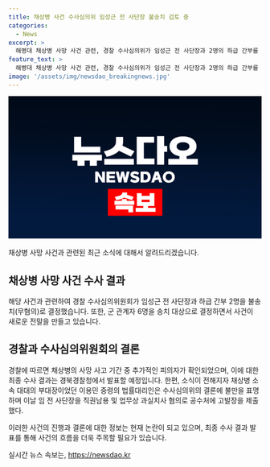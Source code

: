 ```yaml
---
title: 채상병 사건 수사심의위 임성근 전 사단장 불송치 검토 중
categories:
  - News
excerpt: >
  해병대 채상병 사망 사건 관련, 경찰 수사심의위가 임성근 전 사단장과 2명의 하급 간부를 불송치로 결정하고 6명의 군 관계자를 송치 대상으로 지목했다. 경찰 수사결과에 따라 추가 피의자가 확인됐으며, 채상병의 사망사고 관련해 경북경찰청에서 최종 수사 결과가 8일에 발표될 예정이다. 이에 대해 채상병 소속 대대의 부대장이었던 이용민 중령의 법률대리인이 불만을 표명하며 공수처에 고발장을 제출했다. 이 중령 측은 임 전 사단장과의 충돌을 주장하고 있다.
feature_text: >
  해병대 채상병 사망 사건 관련, 경찰 수사심의위가 임성근 전 사단장과 2명의 하급 간부를 불송치로 결정하고 6명의 군 관계자를 송치 대상으로 지목했다. 경찰 수사결과에 따라 추가 피의자가 확인됐으며, 채상병의 사망사고 관련해 경북경찰청에서 최종 수사 결과가 8일에 발표될 예정이다. 이에 대해 채상병 소속 대대의 부대장이었던 이용민 중령의 법률대리인이 불만을 표명하며 공수처에 고발장을 제출했다. 이 중령 측은 임 전 사단장과의 충돌을 주장하고 있다.
image: '/assets/img/newsdao_breakingnews.jpg'
---
```


<p><img src="/assets/img/newsdao_breakingnews.jpg" alt="pcversion 속보" /></p>

<p>채상병 사망 사건과 관련된 최근 소식에 대해서 알려드리겠습니다. </p>

<h2 data-ke-size="size26">채상병 사망 사건 수사 결과</h2>

<p>해당 사건과 관련하여 경찰 수사심의위원회가 임성근 전 사단장과 하급 간부 2명을 불송치(무혐의)로 결정했습니다. 또한, 군 관계자 6명을 송치 대상으로 결정하면서 사건이 새로운 전말을 만들고 있습니다.</p>

<h2 data-ke-size="size26">경찰과 수사심의위원회의 결론</h2>

<p>경찰에 따르면 채상병의 사망 사고 기간 중 추가적인 피의자가 확인되었으며, 이에 대한 최종 수사 결과는 경북경찰청에서 발표할 예정입니다. 한편, 소식이 전해지자 채상병 소속 대대의 부대장이었던 이용민 중령의 법률대리인은 수사심의위의 결론에 불만을 표명하며 이날 임 전 사단장을 직권남용 및 업무상 과실치사 혐의로 공수처에 고발장을 제출했다.</p>

<p>이러한 사건의 진행과 결론에 대한 정보는 현재 논란이 되고 있으며, 최종 수사 결과 발표를 통해 사건의 흐름을 더욱 주목할 필요가 있습니다.</p>
실시간 뉴스 속보는, <a href="https://newsdao.kr" rel="dofollow">https://newsdao.kr</a>


